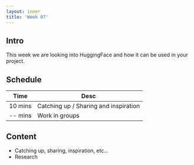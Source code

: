 ```yaml
---
layout: inner
title: 'Week 07'
---
```


## Intro

This week we are looking into HuggingFace and how it can be used in your project.

## Schedule

| Time    | Desc                                  |
| ------- | ------------------------------------- |
| 10 mins | Catching up / Sharing and inspiration |
| -- mins | Work in groups                                    |

## Content

- Catching up, sharing, inspiration, etc...
- Research
